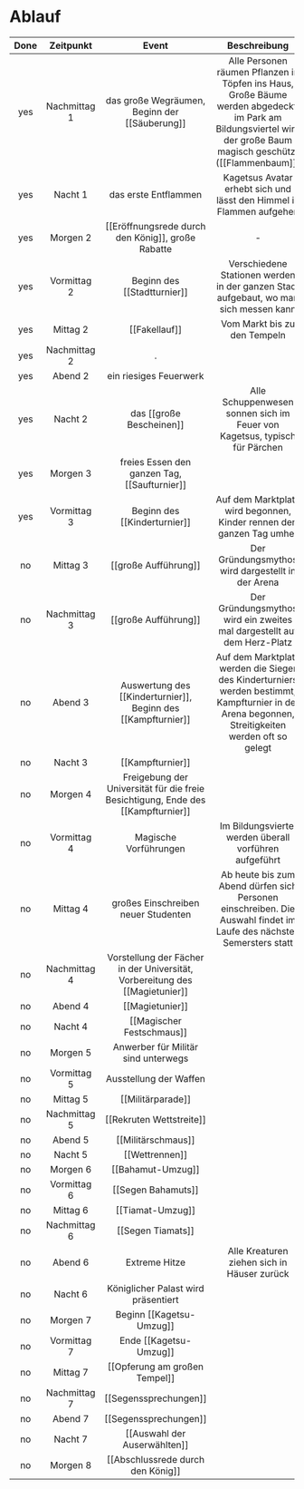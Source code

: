 # Ablauf
| Done |  Zeitpunkt   |                                      Event                                       |                                                                            Beschreibung                                                                            |
| :--: | :----------: | :------------------------------------------------------------------------------: | :----------------------------------------------------------------------------------------------------------------------------------------------------------------: |
| yes  | Nachmittag 1 |                  das große Wegräumen, Beginn der [[Säuberung]]                   | Alle Personen räumen Pflanzen in Töpfen ins Haus, Große Bäume werden abgedeckt, im Park am Bildungsviertel wird der große Baum magisch geschützt ([[Flammenbaum]]) |
| yes  |   Nacht 1    |                               das erste Entflammen                               |                                                Kagetsus Avatar erhebt sich und lässt den Himmel in Flammen aufgehen                                                |
| yes  |   Morgen 2   |                [[Eröffnungsrede durch den König]], große Rabatte                 |                                                                                 -                                                                                  |
| yes  | Vormittag 2  |                           Beginn des [[Stadtturnier]]                            |                                        Verschiedene Stationen werden in der ganzen Stadt aufgebaut, wo man sich messen kann                                        |
| yes  |   Mittag 2   |                                  [[Fakellauf]]                                   |                                                                    Vom Markt bis zu den Tempeln                                                                    |
| yes  | Nachmittag 2 |                                        .                                         |                                                                                                                                                                    |
| yes  |   Abend 2    |                              ein riesiges Feuerwerk                              |                                                                                                                                                                    |
| yes  |   Nacht 2    |                             das [[große Bescheinen]]                             |                                             Alle Schuppenwesen sonnen sich im Feuer von Kagetsus, typisch für Pärchen                                              |
| yes  |   Morgen 3   |                   freies Essen den ganzen Tag, [[Saufturnier]]                   |                                                                                                                                                                    |
| yes  | Vormittag 3  |                           Beginn des [[Kinderturnier]]                           |                                                Auf dem Marktplatz wird begonnen, Kinder rennen den ganzen Tag umher                                                |
|  no  |   Mittag 3   |                               [[große Aufführung]]                               |                                                         Der Gründungsmythos wird dargestellt in der Arena                                                          |
|  no  | Nachmittag 3 |                               [[große Aufführung]]                               |                                              Der Gründungsmythos wird ein zweites mal dargestellt auf dem Herz-Platz                                               |
|  no  |   Abend 3    |          Auswertung des [[Kinderturnier]], Beginn des [[Kampfturnier]]           |          Auf dem Marktplatz werden die Sieger des Kinderturniers werden bestimmt, Kampfturnier in der Arena begonnen, Streitigkeiten werden oft so gelegt          |
|  no  |   Nacht 3    |                                 [[Kampfturnier]]                                 |                                                                                                                                                                    |
|  no  |   Morgen 4   | Freigebung der Universität für die freie Besichtigung, Ende des [[Kampfturnier]] |                                                                                                                                                                    |
|  no  | Vormittag 4  |                              Magische Vorführungen                               |                                                       Im Bildungsviertel werden überall vorführen aufgeführt                                                       |
|  no  |   Mittag 4   |                       großes Einschreiben neuer Studenten                        |                        Ab heute bis zum Abend dürfen sich Personen einschreiben. Die Auswahl findet im Laufe des nächsten Semersters statt                         |
|  no  | Nachmittag 4 |   Vorstellung der Fächer in der Universität, Vorbereitung des [[Magietunier]]    |                                                                                                                                                                    |
|  no  |   Abend 4    |                                 [[Magietunier]]                                  |                                                                                                                                                                    |
|  no  |   Nacht 4    |                            [[Magischer Festschmaus]]                             |                                                                                                                                                                    |
|  no  |   Morgen 5   |                       Anwerber für Militär sind unterwegs                        |                                                                                                                                                                    |
|  no  | Vormittag 5  |                              Ausstellung der Waffen                              |                                                                                                                                                                    |
|  no  |   Mittag 5   |                                [[Militärparade]]                                 |                                                                                                                                                                    |
|  no  | Nachmittag 5 |                             [[Rekruten Wettstreite]]                             |                                                                                                                                                                    |
|  no  |   Abend 5    |                                [[Militärschmaus]]                                |                                                                                                                                                                    |
|  no  |   Nacht 5    |                                  [[Wettrennen]]                                  |                                                                                                                                                                    |
|  no  |   Morgen 6   |                                [[Bahamut-Umzug]]                                 |                                                                                                                                                                    |
|  no  | Vormittag 6  |                                [[Segen Bahamuts]]                                |                                                                                                                                                                    |
|  no  |   Mittag 6   |                                 [[Tiamat-Umzug]]                                 |                                                                                                                                                                    |
|  no  | Nachmittag 6 |                                [[Segen Tiamats]]                                 |                                                                                                                                                                    |
|  no  |   Abend 6    |                                  Extreme Hitze                                   |                                                            Alle Kreaturen ziehen sich in Häuser zurück                                                             |
|  no  |   Nacht 6    |                       Königlicher Palast wird präsentiert                        |                                                                                                                                                                    |
|  no  |   Morgen 7   |                             Beginn [[Kagetsu-Umzug]]                             |                                                                                                                                                                    |
|  no  | Vormittag 7  |                              Ende [[Kagetsu-Umzug]]                              |                                                                                                                                                                    |
|  no  |   Mittag 7   |                          [[Opferung am großen Tempel]]                           |                                                                                                                                                                    |
|  no  | Nachmittag 7 |                              [[Segenssprechungen]]                               |                                                                                                                                                                    |
|  no  |   Abend 7    |                              [[Segenssprechungen]]                               |                                                                                                                                                                    |
|  no  |   Nacht 7    |                           [[Auswahl der Auserwählten]]                           |                                                                                                                                                                    |
|  no  |   Morgen 8   |                        [[Abschlussrede durch den König]]                         |                                                                                                                                                                    |